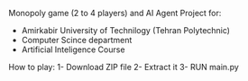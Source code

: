 Monopoly game (2 to 4 players) and AI Agent
Project for:
- Amirkabir University of Technilogy (Tehran Polytechnic)
- Computer Scince department
- Artificial Inteligence Course

How to play:
1- Download ZIP file
2- Extract it
3- RUN main.py
